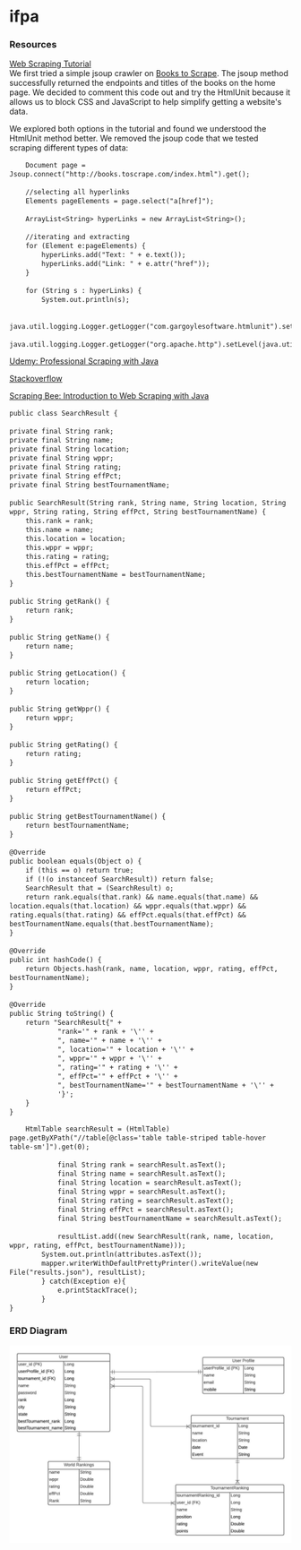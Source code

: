 # ifpa

### Resources
[Web Scraping Tutorial](https://zenscrape.com/java-web-scraping-comprehensive-tutorial/)  
We first tried a simple jsoup crawler on [Books to Scrape](http://books.toscrape.com/index.html). The jsoup method successfully returned the endpoints and titles of the books on the home page. We decided to comment this code out and try the HtmlUnit because it allows us to block CSS and JavaScript to help simplify getting a website's data.  

We explored both options in the tutorial and found we understood the HtmlUnit method better. We removed the jsoup code that we tested scraping different types of data:  
>       
        
        Document page = Jsoup.connect("http://books.toscrape.com/index.html").get();

        //selecting all hyperlinks
        Elements pageElements = page.select("a[href]");

        ArrayList<String> hyperLinks = new ArrayList<String>();

        //iterating and extracting
        for (Element e:pageElements) {
            hyperLinks.add("Text: " + e.text());
            hyperLinks.add("Link: " + e.attr("href"));
        }

        for (String s : hyperLinks) {
            System.out.println(s);

        java.util.logging.Logger.getLogger("com.gargoylesoftware.htmlunit").setLevel(java.util.logging.Level.OFF);
        java.util.logging.Logger.getLogger("org.apache.http").setLevel(java.util.logging.Level.OFF);

[Udemy: Professional Scraping with Java](https://www.udemy.com/course/learn-web-scraping-with-java-in-just-1-hour/)

[Stackoverflow](stackoverflow.com)

[Scraping Bee: Introduction to Web Scraping with Java](https://www.scrapingbee.com/blog/introduction-to-web-scraping-with-java/)

>

    public class SearchResult {

    private final String rank;
    private final String name;
    private final String location;
    private final String wppr;
    private final String rating;
    private final String effPct;
    private final String bestTournamentName;

    public SearchResult(String rank, String name, String location, String wppr, String rating, String effPct, String bestTournamentName) {
        this.rank = rank;
        this.name = name;
        this.location = location;
        this.wppr = wppr;
        this.rating = rating;
        this.effPct = effPct;
        this.bestTournamentName = bestTournamentName;
    }

    public String getRank() {
        return rank;
    }

    public String getName() {
        return name;
    }

    public String getLocation() {
        return location;
    }

    public String getWppr() {
        return wppr;
    }

    public String getRating() {
        return rating;
    }

    public String getEffPct() {
        return effPct;
    }

    public String getBestTournamentName() {
        return bestTournamentName;
    }

    @Override
    public boolean equals(Object o) {
        if (this == o) return true;
        if (!(o instanceof SearchResult)) return false;
        SearchResult that = (SearchResult) o;
        return rank.equals(that.rank) && name.equals(that.name) && location.equals(that.location) && wppr.equals(that.wppr) && rating.equals(that.rating) && effPct.equals(that.effPct) && bestTournamentName.equals(that.bestTournamentName);
    }

    @Override
    public int hashCode() {
        return Objects.hash(rank, name, location, wppr, rating, effPct, bestTournamentName);
    }

    @Override
    public String toString() {
        return "SearchResult{" +
                "rank='" + rank + '\'' +
                ", name='" + name + '\'' +
                ", location='" + location + '\'' +
                ", wppr='" + wppr + '\'' +
                ", rating='" + rating + '\'' +
                ", effPct='" + effPct + '\'' +
                ", bestTournamentName='" + bestTournamentName + '\'' +
                '}';
        }
    }

>
        
        HtmlTable searchResult = (HtmlTable) page.getByXPath("//table[@class='table table-striped table-hover table-sm']").get(0);

                final String rank = searchResult.asText();
                final String name = searchResult.asText();
                final String location = searchResult.asText();
                final String wppr = searchResult.asText();
                final String rating = searchResult.asText();
                final String effPct = searchResult.asText();
                final String bestTournamentName = searchResult.asText();

                resultList.add((new SearchResult(rank, name, location, wppr, rating, effPct, bestTournamentName)));
            System.out.println(attributes.asText());
            mapper.writerWithDefaultPrettyPrinter().writeValue(new File("results.json"), resultList);
            } catch(Exception e){
                e.printStackTrace();
            }
    }  
    
### ERD Diagram
![ERD Diagram](photos/pinball-app.jpeg)
